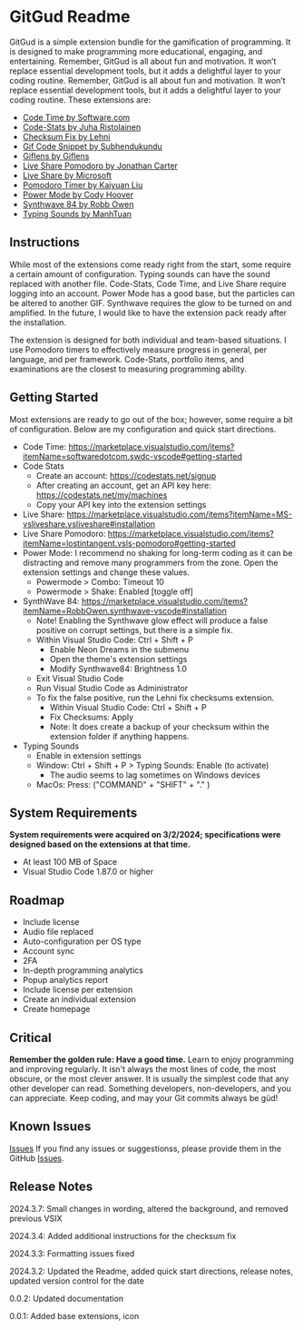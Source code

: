# GitGud Readme
GitGud is a simple extension bundle for the gamification of programming. It is designed to make programming more educational, engaging, and entertaining. Remember, GitGud is all about fun and motivation. It won’t replace essential development tools, but it adds a delightful layer to your coding routine. Remember, GitGud is all about fun and motivation. It won’t replace essential development tools, but it adds a delightful layer to your coding routine.  These extensions are:
* [Code Time by Software.com](https://marketplace.visualstudio.com/items?itemName=softwaredotcom.swdc-vscode)
* [Code-Stats by Juha Ristolainen](https://marketplace.visualstudio.com/items?itemName=riussi.code-stats-vscode)
* [Checksum Fix by Lehni](https://marketplace.visualstudio.com/items?itemName=lehni.vscode-fix-checksums)
* [Gif Code Snippet by Subhendukundu](https://marketplace.visualstudio.com/items?itemName=subhendukundu.gif-code-snippet)
* [Giflens by Giflens](https://marketplace.visualstudio.com/items?itemName=giflens.giflens)
* [Live Share Pomodoro by Jonathan Carter](https://marketplace.visualstudio.com/items?itemName=lostintangent.vsls-pomodoro)
* [Live Share by Microsoft](https://marketplace.visualstudio.com/items?itemName=MS-vsliveshare.vsliveshare)
* [Pomodoro Timer by Kaiyuan Liu](https://marketplace.visualstudio.com/items?itemName=lkytal.pomodoro)
* [Power Mode by Cody Hoover](https://marketplace.visualstudio.com/items?itemName=hoovercj.vscode-power-mode)
* [Synthwave 84 by Robb Owen](https://marketplace.visualstudio.com/items?itemName=RobbOwen.synthwave-vscode)
* [Typing Sounds by ManhTuan](https://marketplace.visualstudio.com/items?itemName=MTuan.typing-sounds)

## Instructions
While most of the extensions come ready right from the start, some require a certain amount of configuration. Typing sounds can have the sound replaced with another file. Code-Stats, Code Time, and Live Share require logging into an account. Power Mode has a good base, but the particles can be altered to another GIF. Synthwave requires the glow to be turned on and amplified. In the future, I would like to have the extension pack ready after the installation.

The extension is designed for both individual and team-based situations. I use Pomodoro timers to effectively measure progress in general, per language, and per framework. Code-Stats, portfolio items, and examinations are the closest to measuring programming ability.

## Getting Started
Most extensions are ready to go out of the box; however, some require a bit of configuration. Below are my configuration and quick start directions.
* Code Time: https://marketplace.visualstudio.com/items?itemName=softwaredotcom.swdc-vscode#getting-started
* Code Stats
  - Create an account: https://codestats.net/signup
  - After creating an account, get an API key here: https://codestats.net/my/machines
  - Copy your API key into the extension settings
* Live Share: https://marketplace.visualstudio.com/items?itemName=MS-vsliveshare.vsliveshare#installation
* Live Share Pomodoro: https://marketplace.visualstudio.com/items?itemName=lostintangent.vsls-pomodoro#getting-started
* Power Mode: I recommend no shaking for long-term coding as it can be distracting and remove many programmers from the zone. Open the extension settings and change these values.
  - Powermode > Combo: Timeout 10
  - Powermode > Shake: Enabled [toggle off]
* SynthWave 84: https://marketplace.visualstudio.com/items?itemName=RobbOwen.synthwave-vscode#installation
  - Note! Enabling the Synthwave glow effect will produce a false positive on corrupt settings, but there is a simple fix.
  - Within Visual Studio Code: Ctrl + Shift + P
    - Enable Neon Dreams in the submenu
    - Open the theme's extension settings
    - Modify Synthwave84: Brightness 1.0
  - Exit Visual Studio Code
  - Run Visual Studio Code as Administrator
  - To fix the false positive, run the Lehni fix checksums extension.
    - Within Visual Studio Code: Ctrl + Shift + P
    - Fix Checksums: Apply
    - Note: It does create a backup of your checksum within the extension folder if anything happens.
* Typing Sounds
  - Enable in extension settings
  - Window: Ctrl + Shift + P > Typing Sounds: Enable (to activate)
    - The audio seems to lag sometimes on Windows devices
  - MacOs: Press: ("COMMAND" + "SHIFT" + "." )

## System Requirements
**System requirements were acquired on 3/2/2024; specifications were designed based on the extensions at that time.**
* At least 100 MB of Space
* Visual Studio Code 1.87.0 or higher

## Roadmap
* Include license
* Audio file replaced
* Auto-configuration per OS type
* Account sync
* 2FA
* In-depth programming analytics
* Popup analytics report
* Include license per extension
* Create an individual extension
* Create homepage

## Critical
**Remember the golden rule: Have a good time.**
Learn to enjoy programming and improving regularly. It isn't always the most lines of code, the most obscure, or the most clever answer. It is usually the simplest code that any other developer can read. Something developers, non-developers, and you can appreciate.
Keep coding, and may your Git commits always be güd!

## Known Issues
[Issues](https://github.com/DrLonnieJonesPFMP/GitGud/issues)
If you find any issues or suggestionss, please provide them in the GitHub [Issues](https://github.com/DrLonnieJonesPFMP/GitGud/issues).

## Release Notes
2024.3.7: Small changes in wording, altered the background, and removed previous VSIX

2024.3.4: Added additional instructions for the checksum fix

2024.3.3: Formatting issues fixed

2024.3.2: Updated the Readme, added quick start directions, release notes, updated version control for the date

0.0.2: Updated documentation

0.0.1: Added base extensions, icon
